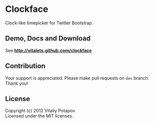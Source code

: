 # Clockface

Clock-like timepicker for Twitter Bootstrap.

## Demo, Docs and Download

See **http://vitalets.github.com/clockface**

## Contribution

Your support is appreciated.
Please make pull requests on <code>dev</code> branch. Thank you!

## License

Copyright (c) 2012 Vitaliy Potapov  
Licensed under the MIT licenses.
